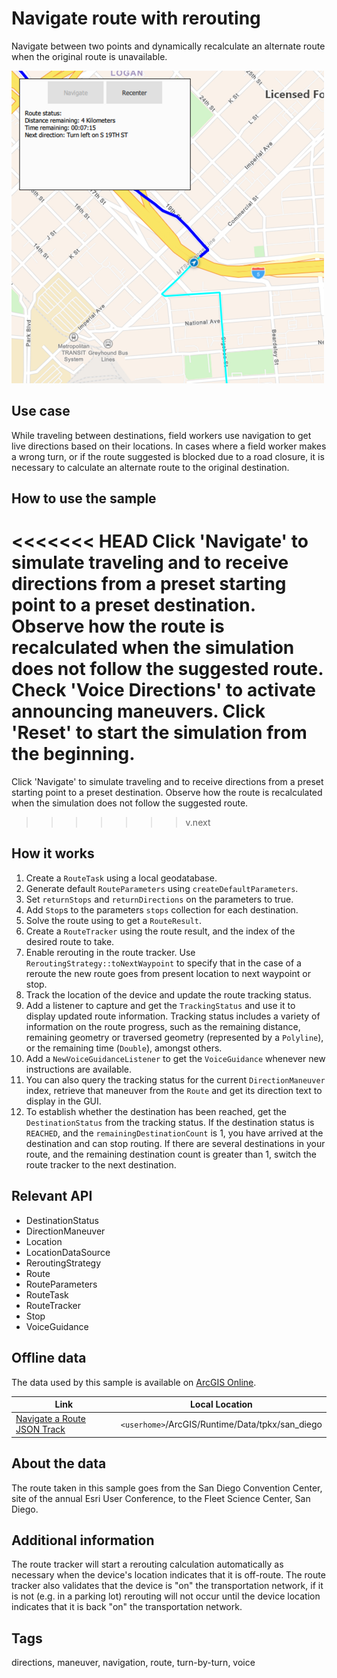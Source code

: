 # Navigate route with rerouting

Navigate between two points and dynamically recalculate an alternate route when the original route is unavailable.

![](screenshot.png)

## Use case

While traveling between destinations, field workers use navigation to get live directions based on their locations. In cases where a field worker makes a wrong turn, or if the route suggested is blocked due to a road closure, it is necessary to calculate an alternate route to the original destination.

## How to use the sample

<<<<<<< HEAD
Click 'Navigate' to simulate traveling and to receive directions from a preset starting point to a preset destination. Observe how the route is recalculated when the simulation does not follow the suggested route. Check 'Voice Directions' to activate announcing maneuvers. Click 'Reset' to start the simulation from the beginning.
=======
Click 'Navigate' to simulate traveling and to receive directions from a preset starting point to a preset destination. Observe how the route is recalculated when the simulation does not follow the suggested route.
>>>>>>> v.next

## How it works

1. Create a `RouteTask` using a local geodatabase.
2. Generate default `RouteParameters` using `createDefaultParameters`.
3. Set `returnStops` and `returnDirections` on the parameters to true.
4. Add `Stop`s to the parameters `stops` collection for each destination.
5. Solve the route using to get a `RouteResult`.
6. Create a `RouteTracker` using the route result, and the index of the desired route to take.
7. Enable rerouting in the route tracker. Use `ReroutingStrategy::toNextWaypoint` to specify that in the case of a reroute the new route goes from present location to next waypoint or stop.
8. Track the location of the device and update the route tracking status.
9. Add a listener to capture and get the `TrackingStatus` and use it to display updated route information. Tracking status includes a variety of information on the route progress, such as the remaining distance, remaining geometry or traversed geometry (represented by a `Polyline`), or the remaining time (`Double`), amongst others.
10. Add a `NewVoiceGuidanceListener` to get the `VoiceGuidance` whenever new instructions are available.
11. You can also query the tracking status for the current `DirectionManeuver` index, retrieve that maneuver from the `Route` and get its direction text to display in the GUI.
12. To establish whether the destination has been reached, get the `DestinationStatus` from the tracking status. If the destination status is `REACHED`, and the `remainingDestinationCount` is 1, you have arrived at the destination and can stop routing. If there are several destinations in your route, and the remaining destination count is greater than 1, switch the route tracker to the next destination.

## Relevant API

* DestinationStatus
* DirectionManeuver
* Location
* LocationDataSource
* ReroutingStrategy
* Route
* RouteParameters
* RouteTask
* RouteTracker
* Stop
* VoiceGuidance

## Offline data

The data used by this sample is available on [ArcGIS Online](https://www.arcgis.com/home/item.html?id=4caec8c55ea2463982f1af7d9611b8d5).

Link | Local Location
---------|-------|
|[Navigate a Route JSON Track](https://www.arcgis.com/home/item.html?id=4caec8c55ea2463982f1af7d9611b8d5)| `<userhome>`/ArcGIS/Runtime/Data/tpkx/san_diego |

## About the data

The route taken in this sample goes from the San Diego Convention Center, site of the annual Esri User Conference, to the Fleet Science Center, San Diego.

## Additional information

The route tracker will start a rerouting calculation automatically as necessary when the device's location indicates that it is off-route. The route tracker also validates that the device is "on" the transportation network, if it is not (e.g. in a parking lot) rerouting will not occur until the device location indicates that it is back "on" the transportation network.

## Tags

directions, maneuver, navigation, route, turn-by-turn, voice
